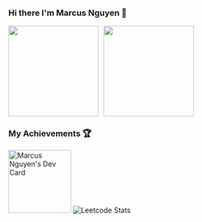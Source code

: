 ### Hi there I'm Marcus Nguyen 👋

<div style="display: flex; gap: 10px">
<img height="180em" src="https://github-readme-stats.vercel.app/api?username=Marcus20119&show_icons=true&theme=dark&hide_border=true&&count_private=true&include_all_commits=true&bg_color=22272E" />

<img height="180em" src="https://github-readme-stats.vercel.app/api/top-langs/?username=Marcus20119&layout=compact&theme=dark&hide_border=true&bg_color=22272E" />
</div>


### My Achievements 🏆

<a href="https://app.daily.dev/Marcus20119"><img src="https://api.daily.dev/devcards/c5eb2c825a1e44d5bd4f9d2c62bc0766.png?r=y0s" width="125" alt="Marcus Nguyen's Dev Card"/></a>
![Leetcode Stats](https://leetcard.jacoblin.cool/Marcus20119)
<!--
**Marcus20119/Marcus20119** is a ✨ _special_ ✨ repository because its `README.md` (this file) appears on your GitHub profile.



Here are some ideas to get you started:

- 🔭 I’m currently working on ...
- 🌱 I’m currently learning ...
- 👯 I’m looking to collaborate on ...
- 🤔 I’m looking for help with ...
- 💬 Ask me about ...
- 📫 How to reach me: ...
- 😄 Pronouns: ...
- ⚡ Fun fact: ...
-->
